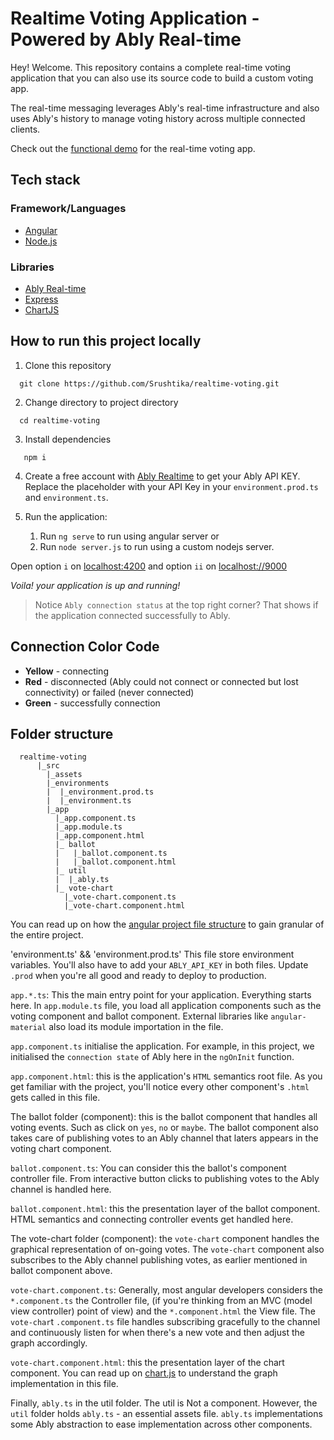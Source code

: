 # Realtime Voting Application - Powered by Ably Real-time

Hey! Welcome. This repository contains a complete real-time voting application that you can also use its source code to build a custom voting app.

The real-time messaging leverages Ably's real-time infrastructure and also uses Ably's history to manage voting history across multiple connected clients.

Check out the [functional demo](https://ably-voting-app.herokuapp.com) for the real-time voting app.

## Tech stack

### Framework/Languages

- [Angular](https://angular.io)
- [Node.js](https://nodejs.org)

### Libraries

- [Ably Real-time](https://ably.io)
- [Express](https://expressjs.com)
- [ChartJS](https://chartjs.org)

## How to run this project locally

1. Clone this repository

```shell
  git clone https://github.com/Srushtika/realtime-voting.git
```

2. Change directory to project directory

```shell
  cd realtime-voting
```

3. Install dependencies

```shell
   npm i
```

4. Create a free account with [Ably Realtime](https://ably.io) to get your Ably API KEY. 
   Replace the placeholder with your API Key in your `environment.prod.ts` and `environment.ts`.

5. Run the application:
   1. Run `ng serve` to run using angular server or
   2. Run `node server.js` to run using a custom nodejs server.

Open option `i` on [localhost:4200](http://localhost:4200) and option `ii` on [localhost://9000](http://localhost:9000)

_Voila! your application is up and running!_

> Notice `Ably connection status` at the top right corner? That shows if the application connected successfully to Ably.

## Connection Color Code

- **Yellow** - connecting
- **Red** - disconnected (Ably could not connect or connected but lost connectivity) or failed (never connected)
- **Green** - successfully connection

## Folder structure

```
  realtime-voting
      |_src
        |_assets
        |_environments
        |  |_environment.prod.ts
        |  |_environment.ts
        |_app
          |_app.component.ts
          |_app.module.ts
          |_app.component.html
          |_ ballot
          |   |_ballot.component.ts
          |   |_ballot.component.html
          |_ util
          |  |_ably.ts
          |_ vote-chart
            |_vote-chart.component.ts
            |_vote-chart.component.html
```

You can read up on how the [angular project file structure](https://angular.io/guide/file-structure#workspace-configuration-files) to gain granular of the entire project.

'environment.ts' && 'environment.prod.ts'
This file store environment variables. You'll also have to add your `ABLY_API_KEY` in both files. Update `.prod` when you're all good and ready to deploy to production.

`app.*.ts`: This the main entry point for your application. Everything starts here. In `app.module.ts` file, you load all application components such as the voting component and ballot component. External libraries like `angular-material` also load its module importation in the file.

`app.component.ts` initialise the application. For example, in this project, we initialised the `connection state` of Ably here in the `ngOnInit` function.

`app.component.html`: this is the application's `HTML` semantics root file. As you get familiar with the project, you'll notice every other component's `.html` gets called in this file.

The ballot folder (component): this is the ballot component that handles all voting events. Such as click on `yes`, `no` or `maybe`. The ballot component also takes care of publishing votes to an Ably channel that laters appears in the voting chart component.

`ballot.component.ts`: You can consider this the ballot's component controller file. From interactive button clicks to publishing votes to the Ably channel is handled here.

`ballot.component.html`: this the presentation layer of the ballot component. HTML semantics and connecting controller events get handled here.

The vote-chart folder (component): the `vote-chart` component handles the graphical representation of on-going votes. The `vote-chart` component also subscribes to the Ably channel publishing votes, as earlier mentioned in ballot component above.

`vote-chart.component.ts`: Generally, most angular developers considers the `*.component.ts` the Controller file, (if you're thinking from an MVC (model view controller) point of view) and the `*.component.html` the View file. The `vote-char`t `.component.ts` file handles subscribing gracefully to the channel and continuously listen for when there's a new vote and then adjust the graph accordingly.

`vote-chart.component.html`: this the presentation layer of the chart component. You can read up on [chart.js](http://chartjs.org) to understand the graph implementation in this file.

Finally, `ably.ts` in the util folder. The util is Not a component. However, the `util` folder holds `ably.ts` - an essential assets file. `ably.ts` implementations some Ably abstraction to ease implementation across other components.
